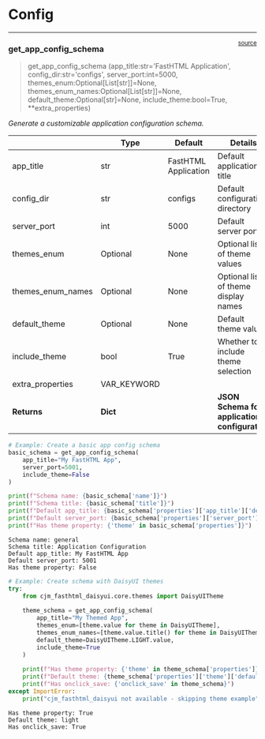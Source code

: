 # Config


<!-- WARNING: THIS FILE WAS AUTOGENERATED! DO NOT EDIT! -->

------------------------------------------------------------------------

<a
href="https://github.com/cj-mills/cjm-fasthtml-settings/blob/main/cjm_fasthtml_settings/core/config.py#L18"
target="_blank" style="float:right; font-size:smaller">source</a>

### get_app_config_schema

>  get_app_config_schema (app_title:str='FastHTML Application',
>                             config_dir:str='configs', server_port:int=5000,
>                             themes_enum:Optional[List[str]]=None,
>                             themes_enum_names:Optional[List[str]]=None,
>                             default_theme:Optional[str]=None,
>                             include_theme:bool=True, **extra_properties)

*Generate a customizable application configuration schema.*

<table>
<colgroup>
<col style="width: 6%" />
<col style="width: 25%" />
<col style="width: 34%" />
<col style="width: 34%" />
</colgroup>
<thead>
<tr>
<th></th>
<th><strong>Type</strong></th>
<th><strong>Default</strong></th>
<th><strong>Details</strong></th>
</tr>
</thead>
<tbody>
<tr>
<td>app_title</td>
<td>str</td>
<td>FastHTML Application</td>
<td>Default application title</td>
</tr>
<tr>
<td>config_dir</td>
<td>str</td>
<td>configs</td>
<td>Default configuration directory</td>
</tr>
<tr>
<td>server_port</td>
<td>int</td>
<td>5000</td>
<td>Default server port</td>
</tr>
<tr>
<td>themes_enum</td>
<td>Optional</td>
<td>None</td>
<td>Optional list of theme values</td>
</tr>
<tr>
<td>themes_enum_names</td>
<td>Optional</td>
<td>None</td>
<td>Optional list of theme display names</td>
</tr>
<tr>
<td>default_theme</td>
<td>Optional</td>
<td>None</td>
<td>Default theme value</td>
</tr>
<tr>
<td>include_theme</td>
<td>bool</td>
<td>True</td>
<td>Whether to include theme selection</td>
</tr>
<tr>
<td>extra_properties</td>
<td>VAR_KEYWORD</td>
<td></td>
<td></td>
</tr>
<tr>
<td><strong>Returns</strong></td>
<td><strong>Dict</strong></td>
<td></td>
<td><strong>JSON Schema for application configuration</strong></td>
</tr>
</tbody>
</table>

``` python
# Example: Create a basic app config schema
basic_schema = get_app_config_schema(
    app_title="My FastHTML App",
    server_port=5001,
    include_theme=False
)

print(f"Schema name: {basic_schema['name']}")
print(f"Schema title: {basic_schema['title']}")
print(f"Default app_title: {basic_schema['properties']['app_title']['default']}")
print(f"Default server_port: {basic_schema['properties']['server_port']['default']}")
print(f"Has theme property: {'theme' in basic_schema['properties']}")
```

    Schema name: general
    Schema title: Application Configuration
    Default app_title: My FastHTML App
    Default server_port: 5001
    Has theme property: False

``` python
# Example: Create schema with DaisyUI themes
try:
    from cjm_fasthtml_daisyui.core.themes import DaisyUITheme
    
    theme_schema = get_app_config_schema(
        app_title="My Themed App",
        themes_enum=[theme.value for theme in DaisyUITheme],
        themes_enum_names=[theme.value.title() for theme in DaisyUITheme],
        default_theme=DaisyUITheme.LIGHT.value,
        include_theme=True
    )
    
    print(f"Has theme property: {'theme' in theme_schema['properties']}")
    print(f"Default theme: {theme_schema['properties']['theme']['default']}")
    print(f"Has onclick_save: {'onclick_save' in theme_schema}")
except ImportError:
    print("cjm_fasthtml_daisyui not available - skipping theme example")
```

    Has theme property: True
    Default theme: light
    Has onclick_save: True
